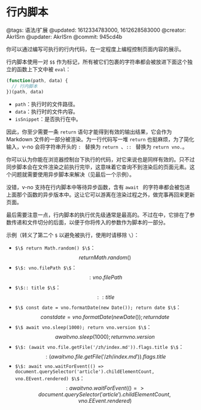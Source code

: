 # 行内脚本

@tags: 语法/扩展
@updated: 1612334783000, 1612628583000
@creator: AkrISrn
@updater: AkrISrn
@commit: 945cd4b

你可以通过编写可执行的行内代码，在一定程度上编程控制页面内容的展示。

行内脚本使用一对 `$$` 作为标记，所有被它们包裹的字符串都会被放进下面这个独立的函数上下文中被 `eval`：

```js
(function(path, data) {
  // 行内脚本
})(path, data)
```

- `path`：执行时的文件路径。
- `data`：执行时的文件内容。
- `isSnippet`：是否执行在[](/zh/docs/snippets.md "#")中。

因此，你至少需要一条 `return` 语句才能得到有效的输出结果，它会作为 Markdown 文件的一部分被渲染。为一行代码写一堆 `return` 也挺麻烦，为了简化输入，v-no 会将字符串开头的 `: ` 替换为 `return `、`:: ` 替换为 `return vno.`。

你可以认为你能在浏览器控制台下执行的代码，对它来说也是同样有效的。只不过同步脚本会在文件渲染之前执行完毕，这意味着它查询不到渲染后的页面元素。这个问题就需要使用异步脚本来解决（见最后一个示例）。

没错，v-no 支持在行内脚本中等待异步函数，含有 `await ` 的字符串都会被包进上面那个函数的异步版本中。这让它可以游离在渲染过程之外，做完事再回来更新页面。

最后需要注意一点，行内脚本的执行优先级通常是最高的。不过在[](/zh/docs/snippets.md "#")中，它排在了参数传递和文件切分的后面，以便于你将传入的参数作为脚本的一部分。

示例（转义了第二个 `$` 以避免被执行，使用时请移除 `\`）：

- `$\$ return Math.random() $\$`：$$ return Math.random() $$
- `$\$: vno.filePath $\$`：$$: vno.filePath $$
- `$\$:: title $\$`：$$:: title $$
- `$\$ const date = vno.formatDate(new Date()); return date $\$`：$$ const date = vno.formatDate(new Date()); return date $$
- `$\$ await vno.sleep(1000); return vno.version $\$`：$$ await vno.sleep(1000); return vno.version $$
- `$\$: (await vno.file.getFile('/zh/index.md')).flags.title $\$`：$$: (await vno.file.getFile('/zh/index.md')).flags.title $$
- `$\$: await vno.waitForEvent(() => document.querySelector('article').childElementCount, vno.EEvent.rendered) $\$`：$$: await vno.waitForEvent(() => document.querySelector('article').childElementCount, vno.EEvent.rendered) $$
